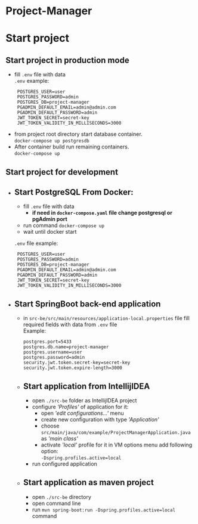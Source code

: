 # Project-Manager

# Start project

## Start project in production mode

- fill `.env` file with data </br>
  `.env` example:
  ```
   POSTGRES_USER=user
   POSTGRES_PASSWORD=admin
   POSTGRES_DB=project-manager
   PGADMIN_DEFAULT_EMAIL=admin@admin.com
   PGADMIN_DEFAULT_PASSWORD=admin
   JWT_TOKEN_SECRET=secret-key
   JWT_TOKEN_VALIDITY_IN_MILLISECONDS=3000
  ```
- from project root directory start database container. </br>`docker-compose up postgresdb`
- After container build run remaining containers. </br>`docker-compose up`

## Start project for development

- Start PostgreSQL From Docker:
  -
    - fill `.env` file with data
        - **if need in `docker-compose.yaml` file change postgresql or pgAdmin port**
    - run command `docker-compose up`
    - wait until docker start

  `.env` file example:
  ```
   POSTGRES_USER=user
   POSTGRES_PASSWORD=admin
   POSTGRES_DB=project-manager
   PGADMIN_DEFAULT_EMAIL=admin@admin.com
   PGADMIN_DEFAULT_PASSWORD=admin
   JWT_TOKEN_SECRET=secret-key
   JWT_TOKEN_VALIDITY_IN_MILLISECONDS=3000
  ```

- Start SpringBoot back-end application
    -

    - in `src-be/src/main/resources/application-local.properties` file 
      fill required fields with data from `.env` file </br> Example:
      ```
      postgres.port=5433
      postgres.db.name=project-manager
      postgres.username=user
      postgres.password=admin
      security.jwt.token.secret-key=secret-key
      security.jwt.token.expire-length=3000
      ```

    - Start application from IntellijIDEA
      -
        - open `./src-be` folder as IntellijIDEA project
        - configure *'Profiles'* of application for it:
            - open *'edit configurations...'* menu
            - create new configuration with type *'Application'*
            - choose `src/main/java/com/example/ProjectManagerApplication.java` as *'main class'*
            - activate *'local'* profile for it in VM options menu add following option:</br>
              `-Dspring.profiles.active=local`
        - run configured application

    - Start application as maven project
      -
        - open `./src-be` directory
        - open command line
        - run `mvn spring-boot:run -Dspring.profiles.active=local` command

